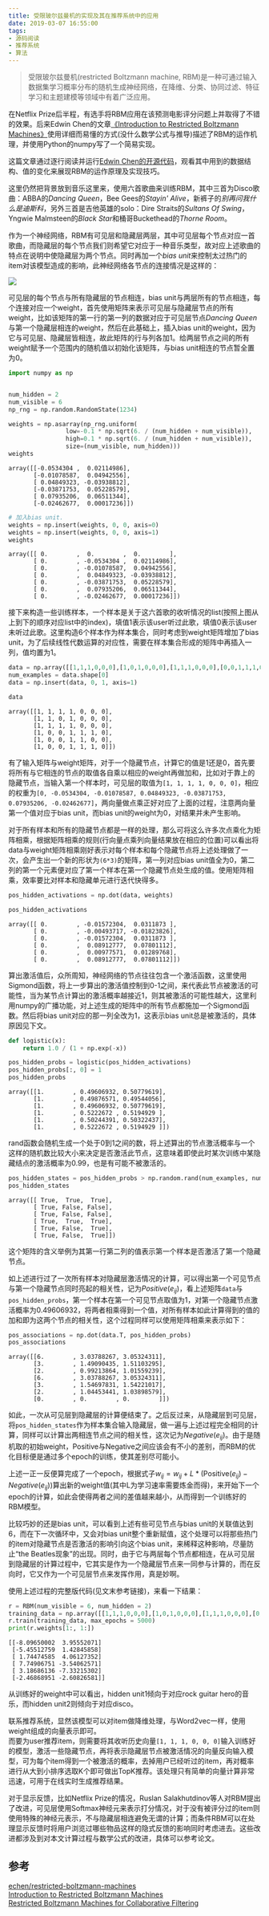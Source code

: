```yaml
---
title: 受限玻尔兹曼机的实现及其在推荐系统中的应用
date: 2019-03-07 16:55:00
tags:
- 源码阅读
- 推荐系统
- 算法
---
```


> 受限玻尔兹曼机(restricted Boltzmann machine, RBM)是一种可通过输入数据集学习概率分布的随机生成神经网络，在降维、分类、协同过滤、特征学习和主题建模等领域中有着广泛应用。    

在Netflix Prize后半程，有选手将RBM应用在该预测电影评分问题上并取得了不错的效果。后来Edwin Chen的文章[《Introduction to Restricted Boltzmann Machines》](http://blog.echen.me/2011/07/18/introduction-to-restricted-boltzmann-machines/)使用详细而易懂的方式(没什么数学公式与推导)描述了RBM的运作机理，并使用Python的numpy写了一个简易实现。    

这篇文章通过逐行阅读并运行[Edwin Chen的开源代码](https://github.com/echen/restricted-boltzmann-machines)，观看其中用到的数据结构、值的变化来展现RBM的运作原理及实现技巧。

<!--more-->

这里仍然把背景放到音乐这里来，使用六首歌曲来训练RBM，其中三首为Disco歌曲：ABBA的*Dancing Queen*，Bee Gees的*Stayin' Alive*，新裤子的*别再问我什么是迪斯科*，另外三首是吉他英雄的solo：Dire Straits的*Sultans Of Swing*，Yngwie Malmsteen的*Black Star*和桶哥Buckethead的*Thorne Room*。    

作为一个神经网络，RBM有可见层和隐藏层两层，其中可见层每个节点对应一首歌曲，而隐藏层的每个节点我们则希望它对应于一种音乐类型，故对应上述歌曲的特点在说明中使隐藏层为两个节点。同时再加一个*bias unit*来控制太过热门的item对该模型造成的影响，此神经网络各节点的连接情况是这样的：

![](https://ws1.sinaimg.cn/large/0073xHwmly1g0uehh3galj30zy0wq42a.jpg)

可见层的每个节点与所有隐藏层的节点相连，bias unit与两层所有的节点相连，每个连接对应一个weight，首先使用矩阵来表示可见层与隐藏层节点的所有weight，比如该矩阵的第一行的第一列的数据对应于可见层节点*Dancing Queen*与第一个隐藏层相连的weight，然后在此基础上，插入bias unit的weight，因为它与可见层、隐藏层皆相连，故此矩阵的行与列各加1。给两层节点之间的所有weight赋予一个范围内的随机值以初始化该矩阵，与bias unit相连的节点暂全置为0。


```python
import numpy as np


num_hidden = 2
num_visible = 6
np_rng = np.random.RandomState(1234)

weights = np.asarray(np_rng.uniform(
                low=-0.1 * np.sqrt(6. / (num_hidden + num_visible)),
                high=0.1 * np.sqrt(6. / (num_hidden + num_visible)),
                size=(num_visible, num_hidden)))
weights
```




    array([[-0.0534304 ,  0.02114986],
           [-0.01078587,  0.04942556],
           [ 0.04849323, -0.03938812],
           [-0.03871753,  0.05228579],
           [ 0.07935206,  0.06511344],
           [-0.02462677,  0.00017236]])




```python
# 加入bias unit.
weights = np.insert(weights, 0, 0, axis=0)
weights = np.insert(weights, 0, 0, axis=1)
weights
```




    array([[ 0.        ,  0.        ,  0.        ],
           [ 0.        , -0.0534304 ,  0.02114986],
           [ 0.        , -0.01078587,  0.04942556],
           [ 0.        ,  0.04849323, -0.03938812],
           [ 0.        , -0.03871753,  0.05228579],
           [ 0.        ,  0.07935206,  0.06511344],
           [ 0.        , -0.02462677,  0.00017236]])



接下来构造一些训练样本，一个样本是关于这六首歌的收听情况的list(按照上图从上到下的顺序对应list中的index)，填值1表示该user听过此歌，填值0表示该user未听过此歌。这里构造6个样本作为样本集合，同时考虑到weight矩阵增加了bias unit，为了后续线性代数运算的对应性，需要在样本集合形成的矩阵中再插入一列，值均置为1。


```python
data = np.array([[1,1,1,0,0,0],[1,0,1,0,0,0],[1,1,1,0,0,0],[0,0,1,1,1,0], [0,0,1,1,0,0],[0,0,1,1,1,0]])
num_examples = data.shape[0]
data = np.insert(data, 0, 1, axis=1)

data
```




    array([[1, 1, 1, 1, 0, 0, 0],
           [1, 1, 0, 1, 0, 0, 0],
           [1, 1, 1, 1, 0, 0, 0],
           [1, 0, 0, 1, 1, 1, 0],
           [1, 0, 0, 1, 1, 0, 0],
           [1, 0, 0, 1, 1, 1, 0]])



有了输入矩阵与weight矩阵，对于一个隐藏节点，计算它的值是1还是0，首先要将所有与它相连的节点的取值各自乘以相应的weight再做加和，比如对于靠上的隐藏节点，当输入第一个样本时，可见层的取值为`[1, 1, 1, 1, 0, 0, 0]`，相应的权重为`[0, -0.0534304, -0.01078587, 0.04849323, -0.03871753, 0.07935206, -0.02462677]`，两向量做点乘正好对应了上面的过程，注意两向量第一个值对应于bias unit，而bias unit的weight为0，对结果并未产生影响。

对于所有样本和所有的隐藏节点都是一样的处理，那么可将这么许多次点乘化为矩阵相乘，根据矩阵相乘的规则(行向量点乘列向量结果放在相应的位置)可以看出将data与weight矩阵相乘刚好表示对每个样本和每个隐藏节点将上述处理做了一次，会产生出一个新的形状为`(6*3)`的矩阵，第一列对应bias unit值全为0，第二列的第一个元素便对应了第一个样本在第一个隐藏节点处生成的值。使用矩阵相乘，效率要比对样本和隐藏单元进行迭代快得多。


```python
pos_hidden_activations = np.dot(data, weights)

pos_hidden_activations
```




    array([[ 0.        , -0.01572304,  0.0311873 ],
           [ 0.        , -0.00493717, -0.01823826],
           [ 0.        , -0.01572304,  0.0311873 ],
           [ 0.        ,  0.08912777,  0.07801112],
           [ 0.        ,  0.00977571,  0.01289768],
           [ 0.        ,  0.08912777,  0.07801112]])



算出激活值后，众所周知，神经网络的节点往往包含一个激活函数，这里使用Sigmond函数，将上一步算出的激活值控制到0-1之间，来代表此节点被激活的可能性，当为某节点计算出的激活概率越接近1，则其被激活的可能性越大，这里利用numpy的广播功能，对上述生成的矩阵中的所有节点都施加一个Sigmond函数。然后将bias unit对应的那一列全改为1，这表示bias unit总是被激活的，具体原因见下文。


```python
def logistic(x):
    return 1.0 / (1 + np.exp(-x))

pos_hidden_probs = logistic(pos_hidden_activations)
pos_hidden_probs[:, 0] = 1
pos_hidden_probs
```





    array([[1.        , 0.49606932, 0.50779619],
           [1.        , 0.49876571, 0.49544056],
           [1.        , 0.49606932, 0.50779619],
           [1.        , 0.5222672 , 0.5194929 ],
           [1.        , 0.50244391, 0.50322437],
           [1.        , 0.5222672 , 0.5194929 ]])



rand函数会随机生成一个处于0到1之间的数，将上述算出的节点激活概率与一个这样的随机数比较大小来决定是否激活此节点，这意味着即使此时某次训练中某隐藏结点的激活概率为0.99，也是有可能不被激活的。


```python
pos_hidden_states = pos_hidden_probs > np.random.rand(num_examples, num_hidden + 1)
pos_hidden_states
```




    array([[ True,  True,  True],
           [ True, False, False],
           [ True, False, False],
           [ True,  True,  True],
           [ True, False,  True],
           [ True, False,  True]])


这个矩阵的含义举例为其第一行第二列的值表示第一个样本是否激活了第一个隐藏节点。

如上述进行过了一次所有样本对隐藏层激活情况的计算，可以得出第一个可见节点与第一个隐藏节点同时亮起的相关性，记为$Positive(e_{ij})$，看上述矩阵`data`与`pos_hidden_probs`，第一个样本在第一个可见节点取值为1，对第一个隐藏节点激活概率为0.49606932，将两者相乘得到一个值，对所有样本如此计算得到的值的加和即为这两个节点的相关性，这个过程同样可以使用矩阵相乘来表示如下：


```python
pos_associations = np.dot(data.T, pos_hidden_probs)
pos_associations
```




    array([[6.        , 3.03788267, 3.05324311],
           [3.        , 1.49090435, 1.51103295],
           [2.        , 0.99213864, 1.01559239],
           [6.        , 3.03788267, 3.05324311],
           [3.        , 1.54697831, 1.54221017],
           [2.        , 1.04453441, 1.03898579],
           [0.        , 0.        , 0.        ]])



如此，一次从可见层到隐藏层的计算便结束了。之后反过来，从隐藏层到可见层，将`pos_hidden_states`作为样本集合输入隐藏层，做一遍与上述过程完全相同的计算，同样可以计算出两相连节点之间的相关性，这次记为$Negative(e_{ij})$。由于是随机取的初始weight，Positive与Negative之间应该会有不小的差别，而RBM的优化目标便是通过多个epoch的训练，使其差别尽可能小。    

上述一正一反便算完成了一个epoch，根据式子$w _ { i j } = w _ { i j } + L * \left( \text {Positive} \left( e _ { i j } \right) - N e g a t i v e \left( e _ { i j } \right) \right)$算出新的weight值(其中L为学习速率需要炼金而得)，来开始下一个epoch的计算，如此会使得两者之间的差值越来越小，从而得到一个训练好的RBM模型。

比较巧妙的还是bias unit，可以看到上述有些可见节点与bias unit的关联值达到6，而在下一次循环中，又会对bias unit整个重新赋值，这个处理可以将那些热门的item对隐藏节点是否激活的影响引向这个bias unit，来稀释这种影响，尽量防止“the Beatles现象”的出现。同时，由于它与两层每个节点都相连，在从可见层到隐藏层的计算过程中，它其实是作为一个隐藏层节点来一同参与计算的，而在反向时，它又作为一个可见层节点来发挥作用，真是妙啊。

使用上述过程的完整版代码(见文末参考链接)，来看一下结果：


```python
r = RBM(num_visible = 6, num_hidden = 2)
training_data = np.array([[1,1,1,0,0,0],[1,0,1,0,0,0],[1,1,1,0,0,0],[0,0,1,1,1,0], [0,0,1,1,0,0],[0,0,1,1,1,0]])
r.train(training_data, max_epochs = 5000)
print(r.weights[1:, 1:])
```

    [[-8.09650002  3.95552071]
     [-5.45512759  1.42845858]
     [ 1.74474585  4.06127352]
     [ 7.74906751 -3.54062571]
     [ 3.18686136 -7.33215302]
     [-2.46868951 -2.60826581]]


从训练好的weight中可以看出，hidden unit1倾向于对应rock guitar hero的音乐，而hidden unit2则倾向于对应disco。

联系推荐系统，显然该模型可以对item做降维处理，与Word2vec一样，使用weight组成的向量表示即可。    
而要为user推荐item，则需要将其收听历史向量`[1, 1, 1, 0, 0, 0]`输入训练好的模型，激活一些隐藏节点，再将表示隐藏层节点被激活情况的向量反向输入模型，可为每个item得到一个被激活的概率，去掉用户已经听过的item，再对概率进行从大到小排序选取K个即可做出TopK推荐。该处理只有简单的向量计算非常迅速，可用于在线实时生成推荐结果。

对于显示反馈，比如Netflix Prize的情况，Ruslan Salakhutdinov等人对RBM提出了改进，可见层使用Softmax神经元来表示打分情况，对于没有被评分过的item则使用特殊的神经元表示，不与隐藏层相连避免无谓的计算；而条件RBM可以在处理显示反馈时将用户浏览过哪些物品这样的隐式反馈的影响同时考虑进去。这些改进都涉及到对本文计算过程与数学公式的改进，具体可以参考论文。

## 参考
[echen/restricted-boltzmann-machines](https://github.com/echen/restricted-boltzmann-machines/blob/master/rbm.py)    
[Introduction to Restricted Boltzmann Machines](http://blog.echen.me/2011/07/18/introduction-to-restricted-boltzmann-machines/)    
[Restricted Boltzmann Machines for Collaborative Filtering](http://www.cs.toronto.edu/~rsalakhu/papers/rbmcf.pdf)
